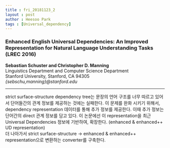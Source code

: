```yaml
---
title : fri_20181123_2
layout : post
author : Heesoo Park
tags : [Universal_dependency]
---
```


<h3>Enhanced English Universal Dependencies:
An Improved Representation for Natural Language Understanding Tasks
 (LREC 2016)</h3>


<p>
<b>Sebastian Schuster and Christopher D. Manning</b><br/>
Linguistics Department and Computer Science Department<br/>
Stanford University, Stanford, CA 94305<br/>
<em>{sebschu,manning}@stanford.edu</em><br/>









</p>

<hr />
<p>
strict surface-structure dependency tree는 문장의 언어 구조를 너무 따르고 있어서 단어들간의 관계 정보를 제공하는 것에는 실패한다. 이 문제를 완화 시키기 위해서, dependency representation 데이터를 통해 추가 정보를 제공한다. 이때 추가 정보는 단어간의 direct 관계 정보를 담고 있다. 이 논문에선 이 representation을 최근 Universal Dependencies 정보에 기반하여, 확장한다. (enhanced & enhanced++ UD representation)<br/>
더 나아가서 strict surface-structure -> enhanced & enhanced++ representation으로 변환하는 converter를 구축한다.
</p>
